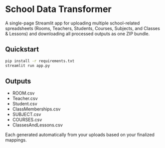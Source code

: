 # School Data Transformer

A single-page Streamlit app for uploading multiple school-related spreadsheets (Rooms, Teachers, Students, Courses, Subjects, and Classes & Lessons) and downloading all processed outputs as one ZIP bundle.

## Quickstart

```bash
pip install -r requirements.txt
streamlit run app.py
```

## Outputs
- ROOM.csv
- Teacher.csv
- Student.csv
- ClassMemberships.csv
- SUBJECT.csv
- COURSES.csv
- ClassesAndLessons.csv

Each generated automatically from your uploads based on your finalized mappings.
